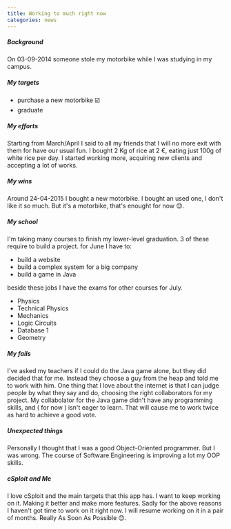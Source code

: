 ```yaml
---
title: Working to much right now
categories: news
---
```


##### Background

On 03-09-2014 someone stole my motorbike while I was studying in my campus.

##### My targets

  - purchase a new motorbike :ballot_box_with_check:
  - graduate

##### My efforts

Starting from March/April I said to all my friends that I will no more exit with them for have our usual fun.
I bought 2 Kg of rice at 2 €, eating just 100g of white rice per day.
I started working more, acquiring new clients and accepting a lot of works.

##### My wins

Around 24-04-2015 I bought a new motorbike.
I bought an used one, I don't like it so much.
But it's a motorbike, that's enought for now :blush:.

##### My school

I'm taking many courses to finish my lower-level graduation.
3 of these require to build a project.
for June I have to:

  - build a website
  - build a complex system for a big company
  - build a game in Java

beside these jobs I have the exams for other courses for July.

  - Physics
  - Technical Physics
  - Mechanics
  - Logic Circuits
  - Database 1
  - Geometry

##### My fails

I've asked my teachers if I could do the Java game alone, but they did decided that for me.
Instead they choose a guy from the heap and told me to work with him.
One thing that I love about the internet is that I can judge people by what they say and do,
choosing the right collaborators for my project.
My collabolator for the Java game didn't have any programming skills, and ( for now ) isn't eager to learn.
That will cause me to work twice as hard to achieve a good vote.

##### Unexpected things

Personally I thought that I was a good Object-Oriented programmer. But I was wrong.
The course of Software Engineering is improving a lot my OOP skills.

##### cSploit and Me

I love cSploit and the main targets that this app has.
I want to keep working on it. Making it better and make more features.
Sadly for the above reasons I haven't got time to work on it right now.
I will resume working on it in a pair of months. Really As Soon As Possible :blush:.
